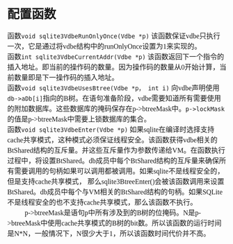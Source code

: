 # 配置函数
<font face="微软雅黑" size="3px">

函数`void sqlite3VdbeRunOnlyOnce(Vdbe *p)`
该函数保证vdbe只执行一次，它是通过将vdbe结构中的runOnlyOnce设置为1来实现的。  
函数`int sqlite3VdbeCurrentAddr(Vdbe *p)`
该函数返回下一个指令的插入地址。即当前的操作码的数量。因为操作码的数量从0开始计算，当前数量即是下一操作码的插入地址。  
函数`void sqlite3VdbeUsesBtree(Vdbe *p， int i)`
向vdbe声明使用`db->aDb[i]`指向的B树。在语句准备阶段，vdbe需要知道所有需要使用的附加数据库。这些数据库的掩码保存在p->btreeMask中。`p->lockMask`的值是p->btreeMask中需要上锁数据库的集合。  
函数`void sqlite3VdbeEnter(Vdbe *p)`
如果sqlite在编译时选择支持cache共享模式，这种模式必须保证线程安全。该函数获得vdbe相关的BtShared结构的互斥量。并这些互斥量作为参数传递给VM。在函数执行过程中，将设置BtShared。db成员中每个BtShared结构的互斥量来确保所有需要调用的句柄如果可以调用都被调用。如果sqlite不是线程安全的，但是支持cache共享模式， 那么sqlite3BtreeEnter()会被该函数调用来设置BtShared。db成员中每个与VM相关的BtShared结构的句柄。如果SQLite不是线程安全的也不支持cache共享模式，那么该函数不执行。  
&nbsp;&nbsp;&nbsp;&nbsp;&nbsp;&nbsp;&nbsp;&nbsp;&nbsp;
p->btreeMask是语句p中所有涉及到的B树的位掩码。N是p->btreeMask中使用cache共享模式的B树的bit数。所以该函数的运行时间是N*N，一般情况下，N很少大于1，所以该函数时间代价并不高。
